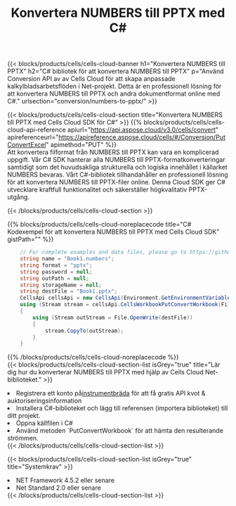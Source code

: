 ﻿---
title:  Konvertera NUMBERS till PPTX med C#
description:  Använda Aspose.Cells Cloud SDK för C# för att konvertera en NUMBERS-fil till en PPTX-fil.
kwords: Excel, Convert NUMBERS to PPTX, REST, C#
howto: How to convert NUMBERS to PPTX using Aspose.Cells Cloud C# library.
---
{{< blocks/products/cells/cells-cloud-banner h1="Konvertera NUMBERS till PPTX" h2="C# bibliotek för att konvertera NUMBERS till PPTX" p="Använd Conversion API av av Cells Cloud för att skapa anpassade kalkylbladsarbetsflöden i Net-projekt. Detta är en professionell lösning för att konvertera NUMBERS till PPTX och andra dokumentformat online med C#." urlsection="conversion/numbers-to-pptx/" >}}

{{< blocks/products/cells/cells-cloud-section title="Konvertera NUMBERS till PPTX med Cells Cloud SDK för C#" >}}
{{% blocks/products/cells/cells-cloud-api-reference apiurl="https://api.aspose.cloud/v3.0/cells/convert" apireferenceurl="https://apireference.aspose.cloud/cells/#/Conversion/PutConvertExcel" apimethod="PUT" %}}
<br/>
Att konvertera filformat från NUMBERS till PPTX kan vara en komplicerad uppgift. Vår C# SDK hanterar alla NUMBERS till PPTX-formatkonverteringar samtidigt som det huvudsakliga strukturella och logiska innehållet i källarket NUMBERS bevaras. Vårt C#-bibliotek tillhandahåller en professionell lösning för att konvertera NUMBERS till PPTX-filer online. Denna Cloud SDK ger C# utvecklare kraftfull funktionalitet och säkerställer högkvalitativ PPTX-utgång.

{{< /blocks/products/cells/cells-cloud-section >}}

{{% blocks/products/cells/cells-cloud-noreplacecode title="C# Kodexempel för att konvertera NUMBERS till PPTX med Cells Cloud SDK" gistPath="" %}}
 
```cs
    // For complete examples and data files, please go to https://github.com/aspose-cells-cloud/aspose-cells-cloud-dotnet/
    string name = "Book1.numbers";
    string format = "pptx";
    string password = null;
    string outPath = null;
    string storageName = null;
    string destFile = "Book1.pptx";
    CellsApi cellsApi = new CellsApi(Environment.GetEnvironmentVariable("ProductClientId"), Environment.GetEnvironmentVariable("ProductClientSecret"));
    using (Stream stream = cellsApi.CellsWorkbookPutConvertWorkbook(File.OpenRead(name), format, password, outPath, storageName))
    {
        using (Stream outStream = File.OpenWrite(destFile))
        {
            stream.CopyTo(outStream);
        }
    }
```
 
{{% /blocks/products/cells/cells-cloud-noreplacecode %}}
<br/>
{{< blocks/products/cells/cells-cloud-section-list isGrey="true" title="Lär dig hur du konverterar NUMBERS till PPTX med hjälp av Cells Cloud Net-biblioteket." >}}
<li> Registrera ett konto på<a href="https://dashboard.aspose.cloud/">instrumentbräda</a> för att få gratis API kvot & auktoriseringsinformation</li>
<li>Installera C#-biblioteket och lägg till referensen (importera biblioteket) till ditt projekt.</li>
<li>Öppna källfilen i C#</li>
<li>Använd metoden `PutConvertWorkbook` för att hämta den resulterande strömmen.</li>
{{< /blocks/products/cells/cells-cloud-section-list >}}

{{< blocks/products/cells/cells-cloud-section-list isGrey="true" title="Systemkrav" >}}
<li>NET Framework 4.5.2 eller senare</li>
<li>Net Standard 2.0 eller senare</li>
{{< /blocks/products/cells/cells-cloud-section-list >}}
